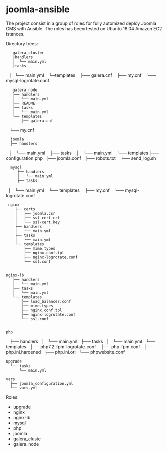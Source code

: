 # joomla-ansible

The project consist in a group of roles for fully automized deploy Joomla CMS with Ansible. The roles has been tested on Ubuntu 18.04 Amazon EC2 istances.

Directory trees:

       galera_cluster
       ├handlers
       │  └── main.yml
       ├tasks
       │  └── main.yml
       └─templates
          ├── galera.cnf
          ├── my.cnf
          └── mysql-logrotate.conf
           
       galera_node
       ├── handlers
       │   └── main.yml
       ├── README
       ├── tasks
       │   └── main.yml
       └── templates
           ├── galera.cnf
           └── my.cnf           
            
      joomla
      ├── handlers
      │   └── main.yml
      ├── tasks
      │   └── main.yml
      └── templates
           ├── configuration.php
           ├── joomla.conf
           ├── robots.txt
           └── send_log.sh
    
    
      mysql
         ├── handlers
         │   └── main.yml
         ├── tasks
         │   └── main.yml
         └── templates
            ├── my.cnf
            └── mysql-logrotate.conf      
    
     nginx
        ├── certs
        │   ├── joomla.csr
        │   ├── ssl-cert.crt
        │   └── ssl-cert.key
        ├── handlers
        │   └── main.yml
        ├── tasks
        │   └── main.yml
        └── templates
            ├── mime.types
            ├── nginx.conf.tpl
            ├── nginx-logrotate.conf
            └── ssl.conf
    
    
    nginx-lb
       ├── handlers
       │   └── main.yml
       ├── tasks
       │   └── main.yml
       └── templates
           ├── load_balancer.conf
           ├── mime.types
           ├── nginx.conf.tpl
           ├── nginx-logrotate.conf
           └── ssl.conf
        
    
    php
      ├── handlers
      │   └── main.yml
      ├── tasks
      │   └── main.yml
      └── templates
          ├── php7.2-fpm-logrotate.conf
          ├── php-fpm.conf
          ├── php.ini.hardened
          ├── php.ini.ori
          └── phpwebsite.conf
          
    upgrade
      └── tasks
          └── main.yml       
    
    vars
      ├── joomla_configuration.yml
      └── vars.yml


Roles:
- upgrade
- nginx
- nginx-lb
- mysql
- php
- joomla
- galera_cluste
- galera_node



